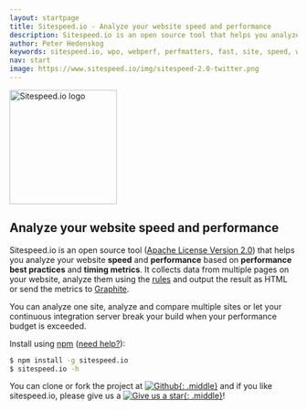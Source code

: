 ```yaml
---
layout: startpage
title: Sitespeed.io - Analyze your website speed and performance
description: Sitespeed.io is an open source tool that helps you analyze and optimize your website speed and performance, based on performance best practices. Run it locally or use it in your continuous integration. Download or fork it on Github!
author: Peter Hedenskog
keywords: sitespeed.io, wpo, webperf, perfmatters, fast, site, speed, web performance optimization, analyze, best practices, continous integration
nav: start
image: https://www.sitespeed.io/img/sitespeed-2.0-twitter.png
---
```

<img src="{{site.baseurl}}/img/sitespeed.io-logo-large2.png" class="pull-left img-big" alt="Sitespeed.io logo" width="188" height="200" onLoad="window.performance.mark('logoTime');">

## Analyze your website speed and performance

Sitespeed.io is an open source tool ([Apache License Version 2.0](https://github.com/sitespeedio/sitespeed.io/blob/master/LICENSE)) that helps you analyze your website **speed** and **performance** based on **performance best practices** and **timing metrics**. It collects data from multiple pages on your website, analyze them using the [rules](/documentation/rules-and-best-practices/) and output the result as HTML or send the metrics to [Graphite](/documentation/graphs/).

You can analyze one site, analyze and compare multiple sites or let your continuous integration server break your build when your performance budget is exceeded.

Install using [npm](https://www.npmjs.org/) ([need help?](/documentation/installation/)):

~~~ bash
$ npm install -g sitespeed.io
$ sitespeed.io -h
~~~

You can clone or fork the project at [![Github]({{site.baseurl}}/img/GitHub-Mark-64px.png){: .middle}](https://github.com/sitespeedio/sitespeed.io/issues) and if you like sitespeed.io, please give us a [![Give us a star]({{site.baseurl}}/img/star3.png){: .middle}](https://github.com/sitespeedio/sitespeed.io/stargazers)!
